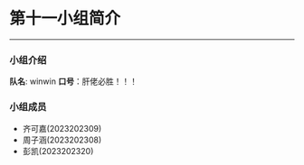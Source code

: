 # 第十一小组简介

---
### 小组介绍

**队名**: winwin
**口号**：肝佬必胜！！！

### 小组成员

- 齐可嘉(2023202309)
- 周子涵(2023202308)
- 彭凯(2023202320)
